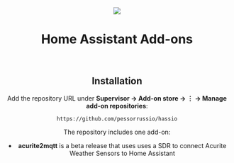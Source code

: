 <div align="center">
<img src="images/slacker_labs.png">
<h1>Home Assistant Add-ons</h1>
<br>

## Installation

Add the repository URL under **Supervisor → Add-on store → ⋮ → Manage add-on repositories**:

    https://github.com/pessorrussio/hassio

The repository includes one add-on:

- **acurite2mqtt** is a beta release that uses uses a SDR to connect Acurite Weather Sensors to Home Assistant
